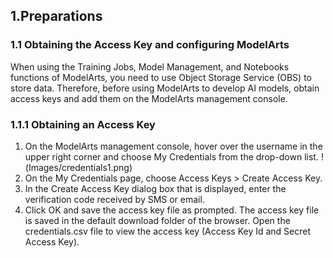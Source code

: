##  1.Preparations

### 1.1 Obtaining the Access Key and configuring ModelArts

When using the Training Jobs, Model Management, and Notebooks functions of ModelArts, you need to use Object Storage Service (OBS) to store data. Therefore, before using ModelArts to develop AI models, obtain access keys and add them on the ModelArts management console.

### 1.1.1 Obtaining an Access Key

1. On the ModelArts management console, hover over the username in the upper right corner and choose My Credentials from the drop-down list.
!(Images/credentials1.png)
3. On the My Credentials page, choose Access Keys > Create Access Key.
4. In the Create Access Key dialog box that is displayed, enter the verification code received by SMS or email.
5. Click OK and save the access key file as prompted. The access key file is saved in the default download folder of the browser. Open the credentials.csv file to view the access key (Access Key Id and Secret Access Key).
